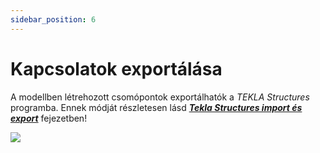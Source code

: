 ```yaml
---
sidebar_position: 6
---
```

# Kapcsolatok exportálása
<!-- wp:paragraph -->

A modellben létrehozott csomópontok exportálhatók a _TEKLA Structures_ programba. Ennek módját részletesen lásd [_**Tekla Structures import és export**_](../2_0_file-handling/2_3_tekla-structures-model-import-export-and-update.md) fejezetben!

<!-- /wp:paragraph -->

<!-- wp:image {"align":"center","id":9836,"width":467,"height":212,"sizeSlug":"full","linkDestination":"media"} -->

[![](https://Consteelsoftware.com/wp-content/uploads/2021/04/15-7-joint-export.jpg)](./img/wp-content-uploads-2021-04-15-7-joint-export.jpg)

<!-- /wp:image -->

<!-- wp:paragraph -->

<!-- /wp:paragraph -->

